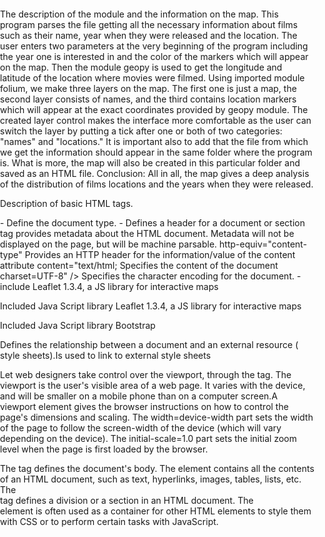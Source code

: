 The description of the module and the information on the map.
This program parses the file getting all the necessary information
about films such as their name, year when they were released and the location.
The user enters two parameters at the very beginning of the program including 
the year one is interested in and the color of the markers which will appear 
on the map. Then the module geopy is used to get the longitude and latitude of
the location where movies were filmed. Using imported module folium,
we make three layers on the map. The first one is just a map, the second layer consists
of names, and the third contains location markers which will appear at the exact coordinates
provided by geopy module. The created layer control makes the interface more comfortable as 
the user can switch the layer by putting a tick after one or both of two categories: "names" 
and "locations." It is important also to add that the file from which we get the information 
should appear in the same folder where the program is. What is more, the map will also be 
created in this particular folder and saved as an HTML file.
Conclusion:
All in all, the map gives a deep analysis of the distribution of films locations and the years
when they were released.

Description of basic HTML tags.

<!DOCTYPE html>  - Define the document type.
<head>   - Defines a header for a document or section
   <meta  - Defines metadata about an HTML document. The <meta> tag provides metadata about the HTML document. Metadata will not be displayed on the page, but will be machine parsable.
http-equiv="content-type"  Provides an HTTP header for the information/value of the content attribute
content="text/html; Specifies the content of the document
charset=UTF-8" />  Specifies the character encoding for the document.

   <script>  - The <script> tag is used to define a client-side script (JavaScript). The <script> element either contains scripting statements, or it points to an external script file through the src attribute.

L_PREFER_CANVAS=false; - specify that vector layers are drawn in Canvas
L_NO_TOUCH=false;  -

L_DISABLE_3D=false;</script>

   <script src="https://cdn.jsdelivr.net/npm/leaflet@1.3.4/dist/leaflet.js"></script> - include Leaflet 1.3.4, a JS library for interactive maps


   <script src="https://ajax.googleapis.com/ajax/libs/jquery/1.11.1/jquery.min.js"></script>
Included Java Script library Leaflet 1.3.4, a JS library for interactive maps

   <script src="https://maxcdn.bootstrapcdn.com/bootstrap/3.2.0/js/bootstrap.min.js"></script>Included Java Script library Bootstrap


   <script src="https://cdnjs.cloudflare.com/ajax/libs/Leaflet.awesome-markers/2.0.2/leaflet.awesome-markers.js"></script>

   <link rel="stylesheet" href="https://cdn.jsdelivr.net/npm/leaflet@1.3.4/dist/leaflet.css"/>

Defines the relationship between a document and an external resource ( style sheets).Is used to link to external style sheets
   <link rel="stylesheet" href="https://maxcdn.bootstrapcdn.com/bootstrap/3.2.0/css/bootstrap.min.css"/>
   <link rel="stylesheet" href="https://maxcdn.bootstrapcdn.com/bootstrap/3.2.0/css/bootstrap-theme.min.css"/>
   <link rel="stylesheet" href="https://maxcdn.bootstrapcdn.com/font-awesome/4.6.3/css/font-awesome.min.css"/>
   <link rel="stylesheet" href="https://cdnjs.cloudflare.com/ajax/libs/Leaflet.awesome-markers/2.0.2/leaflet.awesome-markers.css"/>
   <link rel="stylesheet" href="https://rawcdn.githack.com/python-visualization/folium/master/folium/templates/leaflet.awesome.rotate.css"/>
   <style>html, body {width: 100%;height: 100%;margin: 0;padding: 0;}</style>
   <style>#map {position:absolute;top:0;bottom:0;right:0;left:0;}</style>
  
   <meta name="viewport" content="width=device-width,
       initial-scale=1.0, maximum-scale=1.0, user-scalable=no" />

Let web designers take control over the viewport, through the <meta> tag.
The viewport is the user's visible area of a web page. It varies with the device, and will be smaller on a mobile phone than on a computer screen.A <meta> viewport element gives the browser instructions on how to control the page's dimensions and scaling.
The width=device-width part sets the width of the page to follow the screen-width of the device (which will vary depending on the device).
The initial-scale=1.0 part sets the initial zoom level when the page is first loaded by the browser.
 

   <style>#map_e0c6ff598dfb4547b8b513c9ad6e0da8 {
       position: relative;
       width: 100.0%;
       height: 100.0%;
       left: 0.0%;
       top: 0.0%;
       }
   </style>
</head>
<body>   
The <body> tag defines the document's body.
The <body> element contains all the contents of an HTML document, such as text, hyperlinks, images, tables, lists, etc.

  
   <div class="folium-map" id="map_e0c6ff598dfb4547b8b513c9ad6e0da8">
The <div> tag defines a division or a section in an HTML document.
The <div> element is often used as a container for other HTML elements to style them with CSS or to perform certain tasks with JavaScript.
 

</div>
</body>
<script>   
  
  
       
